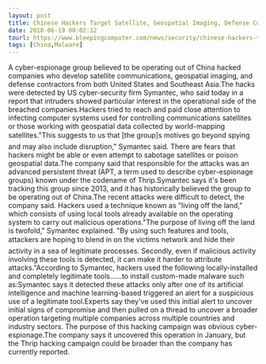 ```yaml
---
layout: post
title: Chinese Hackers Target Satellite, Geospatial Imaging, Defense Companies
date: 2018-06-19 00:02:12
tourl: https://www.bleepingcomputer.com/news/security/chinese-hackers-target-satellite-geospatial-imaging-defense-companies/
tags: [China,Malware]
---
```

A cyber-espionage group believed to be operating out of China hacked companies who develop satellite communications, geospatial imaging, and defense contractors from both United States and Southeast Asia.The hacks were detected by US cyber-security firm Symantec, who said today in a report that intruders showed particular interest in the operational side of the breached companies.Hackers tried to reach and paid close attention to infecting computer systems used for controlling communications satellites or those working with geospatial data collected by world-mapping satellites."This suggests to us that [the group]s motives go beyond spying and may also include disruption," Symantec said. There are fears that hackers might be able or even attempt to sabotage satellites or poison geospatial data.The company said that responsible for the attacks was an advanced persistent threat (APT, a term used to describe cyber-espionage groups) known under the codename of Thrip.Symantec says it's been tracking this group since 2013, and it has historically believed the group to be operating out of China.The recent attacks were difficult to detect, the company said. Hackers used a technique known as "living off the land," which consists of using local tools already available on the operating system to carry out malicious operations."The purpose of living off the land is twofold," Symantec explained. "By using such features and tools, attackers are hoping to blend in on the victims network and hide their activity in a sea of legitimate processes. Secondly, even if malicious activity involving these tools is detected, it can make it harder to attribute attacks."According to Symantec, hackers used the following locally-installed and completely legitimate tools......to install custom-made malware such as:Symantec says it detected these attacks only after one of its artificial intelligence and machine learning-based triggered an alert for a suspicious use of a legitimate tool.Experts say they've used this initial alert to uncover initial signs of compromise and then pulled on a thread to uncover a broader operation targeting multiple companies across multiple countries and industry sectors. The purpose of this hacking campaign was obvious cyber-espionage.The company says it uncovered this operation in January, but the Thrip hacking campaign could be broader than the company has currently reported.